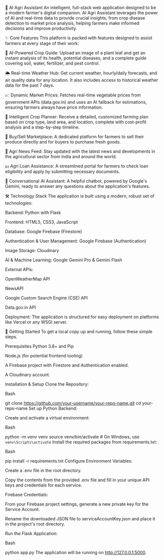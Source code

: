 🌿 AI Agri Assistant
An intelligent, full-stack web application designed to be a modern farmer's digital companion. AI Agri Assistant leverages the power of AI and real-time data to provide crucial insights, from crop disease detection to market price analysis, helping farmers make informed decisions and improve productivity.

✨ Core Features
This platform is packed with features designed to assist farmers at every stage of their work:

🤖 AI-Powered Crop Guide: Upload an image of a plant leaf and get an instant analysis of its health, potential diseases, and a complete guide covering soil, water, fertilizer, and pest control.

🌦️ Real-time Weather Hub: Get current weather, hourly/daily forecasts, and air quality data for any location. It also includes access to historical weather data for the past 7 days.

📈 Dynamic Market Prices: Fetches real-time vegetable prices from government APIs (data.gov.in) and uses an AI fallback for estimations, ensuring farmers always have price information.

🌱 Intelligent Crop Planner: Receive a detailed, customized farming plan based on crop type, land area, and location, complete with cost-profit analysis and a step-by-step timeline.

🛒 Buy/Sell Marketplace: A dedicated platform for farmers to sell their produce directly and for buyers to purchase fresh goods.

📰 Agri News Feed: Stay updated with the latest news and developments in the agricultural sector from India and around the world.

💵 Agri Loan Assistance: A streamlined portal for farmers to check loan eligibility and apply by submitting necessary documents.

💬 Conversational AI Assistant: A helpful chatbot, powered by Google's Gemini, ready to answer any questions about the application's features.

🛠️ Technology Stack
The application is built using a modern, robust set of technologies:

Backend: Python with Flask

Frontend: HTML5, CSS3, JavaScript

Database: Google Firebase (Firestore)

Authentication & User Management: Google Firebase (Authentication)

Image Storage: Cloudinary

AI & Machine Learning: Google Gemini Pro & Gemini Flash

External APIs:

OpenWeatherMap API

NewsAPI

Google Custom Search Engine (CSE) API

Data.gov.in API

Deployment: The application is structured for easy deployment on platforms like Vercel or any WSGI server.

🚀 Getting Started
To get a local copy up and running, follow these simple steps.

Prerequisites
Python 3.8+ and Pip

Node.js (for potential frontend tooling)

A Firebase project with Firestore and Authentication enabled.

A Cloudinary account.

Installation & Setup
Clone the Repository:

Bash

git clone https://github.com/your-username/your-repo-name.git
cd your-repo-name
Set up Python Backend:

Create and activate a virtual environment:

Bash

python -m venv venv
source venv/bin/activate  # On Windows, use `venv\Scripts\activate`
Install the required packages from requirements.txt:

Bash

pip install -r requirements.txt
Configure Environment Variables:

Create a .env file in the root directory.

Copy the contents from the provided .env file and fill in your unique API keys and credentials for each service.

Firebase Credentials:

From your Firebase project settings, generate a new private key for the Service Account.

Rename the downloaded JSON file to serviceAccountKey.json and place it in the project's root directory.

Run the Flask Application:

Bash

python app.py
The application will be running on http://127.0.0.1:5000.
